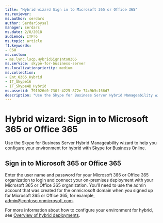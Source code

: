 ```yaml
---
title: "Hybrid wizard Sign in to Microsoft 365 or Office 365"
ms.reviewer: 
ms.author: serdars
author: SerdarSoysal
manager: serdars
ms.date: 2/8/2018
audience: ITPro
ms.topic: article
f1.keywords:
- CSH
ms.custom:
- ms.lync.lscp.HybridSignIntoO365
ms.service: skype-for-business-server
ms.localizationpriority: medium
ms.collection:
- Ent_O365_Hybrid
- IT_Skype16
- IT_Skype4B_Hybrid
ms.assetid: 791026d0-730f-4225-872e-74c9b5c166d7
description: "Use the Skype for Business Server Hybrid Manageability wizard to help you configure your environment for hybrid with Skype for Business Online."
---
```


# Hybrid wizard: Sign in to Microsoft 365 or Office 365

Use the Skype for Business Server Hybrid Manageability wizard to help you configure your environment for hybrid with Skype for Business Online.

## Sign in to Microsoft 365 or Office 365

Enter the user name and password for your Microsoft 365 or Office 365 organization to login and connect your on-premises deployment with your Microsoft 365 or Office 365 organization. You'll need to use the admin account that was created for the onmicrosoft domain when you signed up for Microsoft 365 or Office 365, for example, admin@contoso.onmicrosoft.com.

For more information about how to configure your environment for hybrid, see [Overview of hybrid deployments](/previous-versions/office/lync-server-2013/lync-server-2013-overview-of-hybrid-deployments).